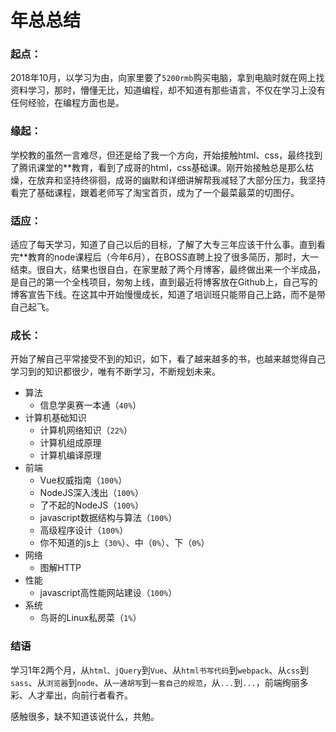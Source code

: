 # 年总总结
### 起点：
2018年10月，以学习为由，向家里要了`5200rmb`购买电脑，拿到电脑时就在网上找资料学习，那时，懵懂无比，知道编程，却不知道有那些语言，不仅在学习上没有任何经验，在编程方面也是。

### 缘起：
学校教的虽然一言难尽，但还是给了我一个方向，开始接触html、css，最终找到了腾讯课堂的**教育，看到了成哥的html，css基础课。刚开始接触总是那么枯燥，在放弃和坚持终徘徊，成哥的幽默和详细讲解帮我减轻了大部分压力，我坚持看完了基础课程，跟着老师写了淘宝首页，成为了一个最菜最菜的切图仔。

### 适应：
适应了每天学习，知道了自己以后的目标，了解了大专三年应该干什么事。直到看完**教育的node课程后（今年6月），在BOSS直聘上投了很多简历，那时，大一结束。很自大，结果也很自白，在家里敲了两个月博客，最终做出来一个半成品，是自己的第一个全栈项目，匆匆上线，直到最近将博客放在Github上，自己写的博客宣告下线。在这其中开始慢慢成长，知道了培训班只能带自己上路，而不是带自己起飞。

### 成长：
开始了解自己平常接受不到的知识，如下，看了越来越多的书，也越来越觉得自己学习到的知识都很少，唯有不断学习，不断规划未来。
- 算法
    - 信息学奥赛一本通（`40%`）
- 计算机基础知识
    - 计算机网络知识（`22%`）
    - 计算机组成原理
    - 计算机编译原理
- 前端
    - Vue权威指南（`100%`）
    - NodeJS深入浅出（`100%`）
    - 了不起的NodeJS（`100%`）
    - javascript数据结构与算法（`100%`）
    - 高级程序设计（`100%`）
    - 你不知道的js上（`30%`）、中（`0%`）、下（`0%`）
- 网络
    - 图解HTTP
- 性能
    - javascript高性能网站建设（`100%`）
- 系统
    - 鸟哥的Linux私房菜（`1%`）


### 结语
学习1年2两个月，从`html、jQuery`到`Vue`、从`html书写代码`到`webpack`、从`css`到`sass`、从`浏览器`到`node`、从`一通胡写`到`一套自己的规范`，从`...`到`...`，前端绚丽多彩、人才辈出，向前行者看齐。

感触很多，缺不知道该说什么，共勉。